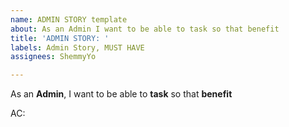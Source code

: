 ```yaml
---
name: ADMIN STORY template
about: As an Admin I want to be able to task so that benefit
title: 'ADMIN STORY: '
labels: Admin Story, MUST HAVE
assignees: ShemmyYo

---
```


As an **Admin**, I want to be able to **task** so that **benefit**

AC:

